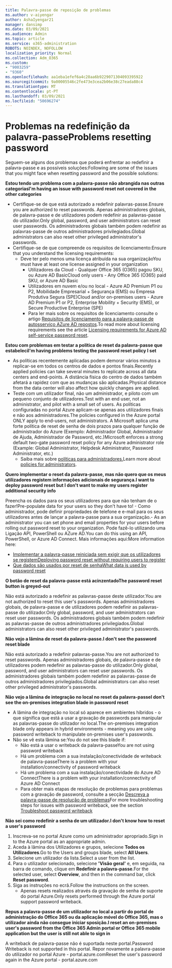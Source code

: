 ```yaml
---
title: Palavra-passe de reposição de problemas
ms.author: v-aiyengar
author: AshaIyengar21
manager: dansimp
ms.date: 03/09/2021
ms.audience: Admin
ms.topic: article
ms.service: o365-administration
ROBOTS: NOINDEX, NOFOLLOW
localization_priority: Normal
ms.collection: Adm_O365
ms.custom:
- "9003259"
- "9360"
ms.openlocfilehash: aa1eba1efef6a4c28aa6b9229071304093395922
ms.sourcegitcommit: 9a00005546c2fe473e3cea2b06e38c27eada88c4
ms.translationtype: MT
ms.contentlocale: pt-PT
ms.lasthandoff: 03/09/2021
ms.locfileid: "50696274"
---
```

# <a name="problems-resetting-password"></a><span data-ttu-id="b9a51-102">Problemas na redefinição da palavra-passe</span><span class="sxs-lookup"><span data-stu-id="b9a51-102">Problems resetting password</span></span>

<span data-ttu-id="b9a51-103">Seguem-se alguns dos problemas que poderá enfrentar ao redefinir a palavra-passe e as possíveis soluções:</span><span class="sxs-lookup"><span data-stu-id="b9a51-103">Following are some of the issues that you might face when resetting password and the possible solutions:</span></span>

<span data-ttu-id="b9a51-104">**Estou tendo um problema com a palavra-passe não abrangida nas outras categorias**</span><span class="sxs-lookup"><span data-stu-id="b9a51-104">**I'm having an issue with password reset not covered in the other categories**</span></span>

- <span data-ttu-id="b9a51-105">Certifique-se de que está autorizado a redefinir palavras-passe.</span><span class="sxs-lookup"><span data-stu-id="b9a51-105">Ensure you are authorized to reset passwords.</span></span> <span data-ttu-id="b9a51-106">Apenas administradores globais, de palavra-passe e de utilizadores podem redefinir as palavras-passe do utilizador.</span><span class="sxs-lookup"><span data-stu-id="b9a51-106">Only global, password, and user administrators can reset user passwords.</span></span> <span data-ttu-id="b9a51-107">Os administradores globais também podem redefinir as palavras-passe de outros administradores privilegiados.</span><span class="sxs-lookup"><span data-stu-id="b9a51-107">Global administrators can also reset other privileged administrator's passwords.</span></span>
- <span data-ttu-id="b9a51-108">Certifique-se de que compreende os requisitos de licenciamento:</span><span class="sxs-lookup"><span data-stu-id="b9a51-108">Ensure that you understand the licensing requirements:</span></span>
    - <span data-ttu-id="b9a51-109">Deve ter pelo menos uma licença atribuída na sua organização</span><span class="sxs-lookup"><span data-stu-id="b9a51-109">You must have at least one license assigned in your organization</span></span>
        - <span data-ttu-id="b9a51-110">Utilizadores da Cloud - Qualquer Office 365 (O365) pagou SKU, ou Azure AD Basic</span><span class="sxs-lookup"><span data-stu-id="b9a51-110">Cloud only users - Any Office 365 (O365) paid SKU, or Azure AD Basic</span></span>
        - <span data-ttu-id="b9a51-111">Utilizadores em nuvem e/ou no local - Azure AD Premium P1 ou P2, Mobilidade Empresarial + Segurança (EMS) ou Empresa Produtiva Segura (SPE)</span><span class="sxs-lookup"><span data-stu-id="b9a51-111">Cloud and/or on-premises users - Azure AD Premium P1 or P2, Enterprise Mobility + Security (EMS), or Secure Productive Enterprise (SPE)</span></span>
        - <span data-ttu-id="b9a51-112">Para ler mais sobre os requisitos de licenciamento consulte o artigo [Requisitos de licenciamento para a palavra-passe de autosserviço AZure AD repostos](https://docs.microsoft.com/azure/active-directory/active-directory-passwords-licensing?WT.mc_id=Portal-Microsoft_Azure_Support).</span><span class="sxs-lookup"><span data-stu-id="b9a51-112">To read more about licensing requirements see the article [Licensing requirements for Azure AD self-service password reset](https://docs.microsoft.com/azure/active-directory/active-directory-passwords-licensing?WT.mc_id=Portal-Microsoft_Azure_Support).</span></span>

<span data-ttu-id="b9a51-113">**Estou com problemas em testar a política de reset da palavra-passe que estabeleci**</span><span class="sxs-lookup"><span data-stu-id="b9a51-113">**I'm having problems testing the password reset policy I set**</span></span>

- <span data-ttu-id="b9a51-114">As políticas recentemente aplicadas podem demorar vários minutos a replicar-se em todos os centros de dados e pontos finais.</span><span class="sxs-lookup"><span data-stu-id="b9a51-114">Recently applied policies can take several minutes to replicate across all data centers and end-points.</span></span> <span data-ttu-id="b9a51-115">A distância física do centro de dados também afetará a rapidez com que as mudanças são aplicadas.</span><span class="sxs-lookup"><span data-stu-id="b9a51-115">Physical distance from the data center will also affect how quickly changes are applied.</span></span>
- <span data-ttu-id="b9a51-116">Teste com um utilizador final, não um administrador, e piloto com um pequeno conjunto de utilizadores.</span><span class="sxs-lookup"><span data-stu-id="b9a51-116">Test with an end user, not an administrator, and pilot with a small set of users.</span></span> <span data-ttu-id="b9a51-117">As políticas configuradas no portal Azure aplicam-se apenas aos utilizadores finais e não aos administradores.</span><span class="sxs-lookup"><span data-stu-id="b9a51-117">The policies configured in the Azure portal ONLY apply to end-users, not administrators.</span></span> <span data-ttu-id="b9a51-118">A Microsoft aplica uma forte política de reset de senha de dois prazos para qualquer função de administrador do Azure (Exemplo: Administrador Global, Administrador de Ajuda, Administrador de Password, etc.)</span><span class="sxs-lookup"><span data-stu-id="b9a51-118">Microsoft enforces a strong default two-gate password reset policy for any Azure administrator role (Example: Global Administrator, Helpdesk Administrator, Password Administrator, etc.)</span></span>
    - <span data-ttu-id="b9a51-119">Saiba mais sobre [políticas para administradores.](https://docs.microsoft.com/azure/active-directory/active-directory-passwords-policy?WT.mc_id=Portal-Microsoft_Azure_Support#administrator-password-policy-differences)</span><span class="sxs-lookup"><span data-stu-id="b9a51-119">Learn more about [policies for administrators](https://docs.microsoft.com/azure/active-directory/active-directory-passwords-policy?WT.mc_id=Portal-Microsoft_Azure_Support#administrator-password-policy-differences).</span></span>

<span data-ttu-id="b9a51-120">**Quero implementar o reset da palavra-passe, mas não quero que os meus utilizadores registem informações adicionais de segurança.**</span><span class="sxs-lookup"><span data-stu-id="b9a51-120">**I want to deploy password reset but I don't want to make my users register additional security info**</span></span>

<span data-ttu-id="b9a51-121">Preencha os dados para os seus utilizadores para que não tenham de o fazer!</span><span class="sxs-lookup"><span data-stu-id="b9a51-121">Pre-populate data for your users so they don't have to!</span></span> <span data-ttu-id="b9a51-122">- Como administrador, pode definir propriedades de telefone e e-mail para os seus utilizadores antes de lançar a palavra-passe para a sua organização.</span><span class="sxs-lookup"><span data-stu-id="b9a51-122">- As an administrator you can set phone and email properties for your users before rolling out password reset to your organization.</span></span> <span data-ttu-id="b9a51-123">Pode fazê-lo utilizando uma Ligação API, PowerShell ou AZure AD.</span><span class="sxs-lookup"><span data-stu-id="b9a51-123">You can do this using an API, PowerShell, or Azure AD Connect.</span></span> <span data-ttu-id="b9a51-124">Mais informações aqui:</span><span class="sxs-lookup"><span data-stu-id="b9a51-124">More information here:</span></span>
- [<span data-ttu-id="b9a51-125">Implementar a palavra-passe reiniciada sem exigir que os utilizadores se registem</span><span class="sxs-lookup"><span data-stu-id="b9a51-125">Deploying password reset without requiring users to register</span></span>](https://docs.microsoft.com/azure/active-directory/active-directory-passwords-policy?WT.mc_id=Portal-Microsoft_Azure_Support#administrator-password-policy-differences)
- [<span data-ttu-id="b9a51-126">Que dados são usados por reset de senha</span><span class="sxs-lookup"><span data-stu-id="b9a51-126">What data is used by password reset</span></span>](https://docs.microsoft.com/azure/active-directory/active-directory-passwords-data?WT.mc_id=Portal-Microsoft_Azure_Support)

<span data-ttu-id="b9a51-127">**O botão de reset da palavra-passe está acinzentado**</span><span class="sxs-lookup"><span data-stu-id="b9a51-127">**The password reset button is greyed-out**</span></span>

<span data-ttu-id="b9a51-128">Não está autorizado a redefinir as palavras-passe deste utilizador.</span><span class="sxs-lookup"><span data-stu-id="b9a51-128">You are not authorized to reset this user's passwords.</span></span> <span data-ttu-id="b9a51-129">Apenas administradores globais, de palavra-passe e de utilizadores podem redefinir as palavras-passe do utilizador.</span><span class="sxs-lookup"><span data-stu-id="b9a51-129">Only global, password, and user administrators can reset user passwords.</span></span> <span data-ttu-id="b9a51-130">Os administradores globais também podem redefinir as palavras-passe de outros administradores privilegiados.</span><span class="sxs-lookup"><span data-stu-id="b9a51-130">Global administrators can also reset other privileged administrator's passwords.</span></span>

<span data-ttu-id="b9a51-131">**Não vejo a lâmina de reset da palavra-passe.**</span><span class="sxs-lookup"><span data-stu-id="b9a51-131">**I don't see the password reset blade**</span></span>

<span data-ttu-id="b9a51-132">Não está autorizado a redefinir palavras-passe.</span><span class="sxs-lookup"><span data-stu-id="b9a51-132">You are not authorized to reset passwords.</span></span> <span data-ttu-id="b9a51-133">Apenas administradores globais, de palavra-passe e de utilizadores podem redefinir as palavras-passe do utilizador.</span><span class="sxs-lookup"><span data-stu-id="b9a51-133">Only global, password, and user administrators can reset user passwords.</span></span> <span data-ttu-id="b9a51-134">Os administradores globais também podem redefinir as palavras-passe de outros administradores privilegiados.</span><span class="sxs-lookup"><span data-stu-id="b9a51-134">Global administrators can also reset other privileged administrator's passwords.</span></span>

<span data-ttu-id="b9a51-135">**Não vejo a lâmina de integração no local no reset da palavra-passe**</span><span class="sxs-lookup"><span data-stu-id="b9a51-135">**I don't see the on-premises integration blade in password reset**</span></span>

- <span data-ttu-id="b9a51-136">A lâmina de integração no local só aparece em ambientes híbridos - o que significa que está a usar a gravação de passwords para manipular as palavras-passe do utilizador no local.</span><span class="sxs-lookup"><span data-stu-id="b9a51-136">The on-premises integration blade only appears in hybrid environments - meaning you are using password writeback to manipulate on-premises user's passwords.</span></span>
- <span data-ttu-id="b9a51-137">Não se vê esta lâmina se:</span><span class="sxs-lookup"><span data-stu-id="b9a51-137">You do not see this blade if:</span></span>
    - <span data-ttu-id="b9a51-138">Não está a usar o writeback da palavra-passe</span><span class="sxs-lookup"><span data-stu-id="b9a51-138">You are not using password writeback</span></span>
    - <span data-ttu-id="b9a51-139">Há um problema com a sua instalação/conectividade de writeback de palavra-passe</span><span class="sxs-lookup"><span data-stu-id="b9a51-139">There is a problem with your installation/connectivity of password writeback</span></span>
    - <span data-ttu-id="b9a51-140">Há um problema com a sua instalação/conectividade do Azure AD Connect</span><span class="sxs-lookup"><span data-stu-id="b9a51-140">There is a problem with your installation/connectivity of Azure AD Connect</span></span>
    - <span data-ttu-id="b9a51-141">Para obter mais etapas de resolução de problemas para problemas com a gravação de password, consulte a secção [Descreva a palavra-passe de resolução de problemas](https://docs.microsoft.com/azure/active-directory/active-directory-passwords-data?WT.mc_id=Portal-Microsoft_Azure_Support)</span><span class="sxs-lookup"><span data-stu-id="b9a51-141">For more troubleshooting steps for issues with password writeback, see the section [Troubleshoot password writeback](https://docs.microsoft.com/azure/active-directory/active-directory-passwords-data?WT.mc_id=Portal-Microsoft_Azure_Support)</span></span>

<span data-ttu-id="b9a51-142">**Não sei como redefinir a senha de um utilizador.**</span><span class="sxs-lookup"><span data-stu-id="b9a51-142">**I don't know how to reset a user's password**</span></span>

1. <span data-ttu-id="b9a51-143">Inscreva-se no portal Azure como um administrador apropriado.</span><span class="sxs-lookup"><span data-stu-id="b9a51-143">Sign in to the Azure portal as an appropriate admin.</span></span>
1. <span data-ttu-id="b9a51-144">Aceda à lâmina dos Utilizadores e grupos, selecione **Todos os Utilizadores**.</span><span class="sxs-lookup"><span data-stu-id="b9a51-144">Go to the Users and groups blade, select **All Users**.</span></span>
1. <span data-ttu-id="b9a51-145">Selecione um utilizador da lista.</span><span class="sxs-lookup"><span data-stu-id="b9a51-145">Select a user from the list.</span></span>
1. <span data-ttu-id="b9a51-146">Para o utilizador selecionado, selecione **'Visão geral'** e, em seguida, na barra de comando, clique em **Redefinir a palavra-passe**.</span><span class="sxs-lookup"><span data-stu-id="b9a51-146">For the selected user, select **Overview**, and then in the command bar, click **Reset password**.</span></span>
1. <span data-ttu-id="b9a51-147">Siga as instruções no ecrã.</span><span class="sxs-lookup"><span data-stu-id="b9a51-147">Follow the instructions on the screen.</span></span>
    - <span data-ttu-id="b9a51-148">Apenas resets realizados através da gravação de senha de suporte do portal Azure.</span><span class="sxs-lookup"><span data-stu-id="b9a51-148">Only resets performed through the Azure portal support password writeback.</span></span>

<span data-ttu-id="b9a51-149">**Repus a palavra-passe de um utilizador no local a partir do portal de administração do Office 365 ou da aplicação móvel do Office 365, mas o utilizador ainda não consegue iniciar sposição.**</span><span class="sxs-lookup"><span data-stu-id="b9a51-149">**I reset an on-premises user's password from the Office 365 Admin portal or Office 365 mobile application but the user is still not able to sign in**</span></span>

<span data-ttu-id="b9a51-150">A writeback de palavra-passe não é suportada neste portal.</span><span class="sxs-lookup"><span data-stu-id="b9a51-150">Password Writeback is not supported in this portal.</span></span> <span data-ttu-id="b9a51-151">Repor novamente a palavra-passe do utilizador no portal Azure - portal.azure.com</span><span class="sxs-lookup"><span data-stu-id="b9a51-151">Reset the user's password again in the Azure portal - portal.azure.com</span></span>

